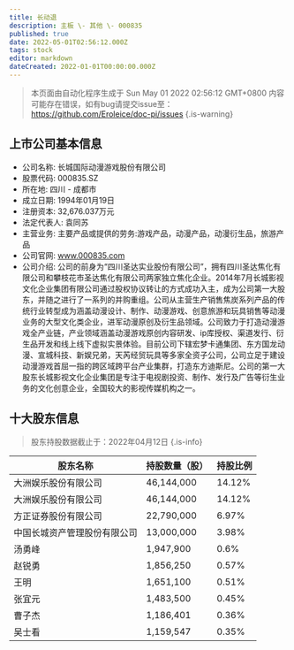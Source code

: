 ```yaml
---
title: 长动退
description: 主板 \- 其他 \- 000835
published: true
date: 2022-05-01T02:56:12.000Z
tags: stock
editor: markdown
dateCreated: 2022-01-01T00:00:00.000Z
---
```


> 本页面由自动化程序生成于 Sun May 01 2022 02:56:12 GMT+0800
> 内容可能存在错误，如有bug请提交issue至：https://github.com/Eroleice/doc-pi/issues
{.is-warning}

## 上市公司基本信息
- 公司名称: 长城国际动漫游戏股份有限公司
- 股票代码: 000835.SZ
- 所在地: 四川 - 成都市
- 成立日期: 1994年01月19日
- 注册资本: 32,676.037万元
- 法定代表人: 袁同苏
- 主营业务: 主要产品或提供的劳务:游戏产品，动漫产品，动漫衍生品，旅游产品
- 公司官网: www.000835.com
- 公司介绍: 公司的前身为“四川圣达实业股份有限公司”，拥有四川圣达焦化有限公司和攀枝花市圣达焦化有限公司两家独立焦化企业。2014年7月长城影视文化企业集团有限公司通过股权协议转让的方式成功入主，成为公司第一大股东，并随之进行了一系列的并购重组。公司从主营生产销售焦炭系列产品的传统行业转型成为涵盖动漫设计、制作、动漫游戏、创意旅游和玩具销售等动漫业务的大型文化类企业，进军动漫原创及衍生品领域。公司致力于打造动漫游戏全产业链，产业领域涵盖动漫游戏原创内容研发、ip库授权、渠道发行、衍生品开发和线上线下虚拟实景体验。目前公司下辖宏梦卡通集团、东方国龙动漫、宣城科技、新娱兄弟，天芮经贸玩具等多家全资子公司，公司立足于建设动漫游戏首屈一指的跨区域跨平台产业集群，打造东方迪斯尼。公司的第一大股东长城影视文化企业集团是专注于电视剧投资、制作、发行及广告等衍生业务的文化创意企业，全国较大的影视传媒机构之一。


## 十大股东信息
> 股东持股数据截止于：2022年04月12日
{.is-info}

| 股东名称 | 持股数量（股） | 持股比例 |
| --- | --- | --- |
| 大洲娱乐股份有限公司 | 46,144,000 | 14.12% |
| 大洲娱乐股份有限公司 | 46,144,000 | 14.12% |
| 方正证券股份有限公司 | 22,790,000 | 6.97% |
| 中国长城资产管理股份有限公司 | 13,000,000 | 3.98% |
| 汤勇峰 | 1,947,900 | 0.6% |
| 赵锐勇 | 1,856,250 | 0.57% |
| 王明 | 1,651,100 | 0.51% |
| 张宜元 | 1,483,500 | 0.45% |
| 曹子杰 | 1,186,401 | 0.36% |
| 吴士看 | 1,159,547 | 0.35% |




